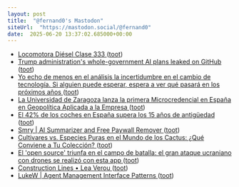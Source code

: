 ```yaml
---
layout: post
title:  "@fernand0's Mastodon"
siteUrl:  "https://mastodon.social/@fernand0"
date:  2025-06-20 13:37:02.685000+00:00
---
```

*  [Locomotora Diésel Clase 333 ](https://www.flickr.com/photos/fernand0/54598341493) ([toot](https://mastodon.social/@fernand0/114715959143525787))
*  [Trump administration's whole-government AI plans leaked on GitHub ](https://www.theregister.com/2025/06/10/trump_admin_leak_government_ai_plan) ([toot](https://mastodon.social/@fernand0/114715913372502233))
*  [Yo echo de menos en el análisis la incertidumbre en el cambio de tecnología. Si alguien puede esperar, espera a ver qué pasará en los próximos años ](https://mastodon.social/@fernand0/114715878527338867) ([toot](https://mastodon.social/@fernand0/114715878527338867))
*  [La Universidad de Zaragoza lanza la primera Microcredencial en España en Geopolítica Aplicada a la Empresa ](https://www.unizar.es/actualidad/vernoticia_ng.php?id=9087) ([toot](https://mastodon.social/@fernand0/114715706519993674))
*  [El 42% de los coches en España supera los 15 años de antigüedad ](https://neomotor.epe.es/actualidad/el-42-de-los-coches-en-espana-supera-los-15-anos-de-antiguedad-EI192152) ([toot](https://mastodon.social/@fernand0/114715432919105306))
*  [Smry \| AI Summarizer and Free Paywall Remover ](https://www.smry.ai) ([toot](https://mastodon.social/@fernand0/114715126383504999))
*  [Cultivares vs. Especies Puras en el Mundo de los Cactus: ¿Qué Conviene a Tu Colección? ](https://asociacionacua.org/cultivares-vs-especies-puras-en-el-mundo-de-los-cactus-que-conviene-a-tu-coleccio) ([toot](https://mastodon.social/@fernand0/114714880939797930))
*  [El 'open source' triunfa en el campo de batalla: el gran ataque ucraniano con drones se realizó con esta app ](https://www.genbeta.com/actualidad/open-source-triunfa-campo-batalla-gran-ataque-ucraniano-drones-se-realizo-esta-ap) ([toot](https://mastodon.social/@fernand0/114714716605926944))
*  [Construction Lines • Lea Verou ](https://lea.verou.me/blog/2025/construction-lines) ([toot](https://mastodon.social/@fernand0/114713022378963041))
*  [LukeW \| Agent Management Interface Patterns ](https://www.lukew.com/ff/entry.asp?210) ([toot](https://mastodon.social/@fernand0/114711291986337675))
